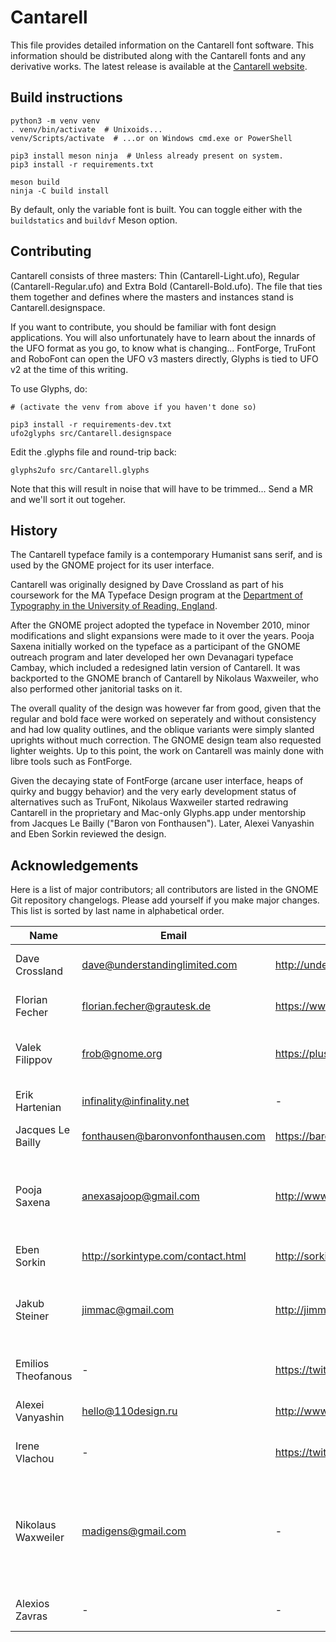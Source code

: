 Cantarell
=========

This file provides detailed information on the Cantarell font software. This information should be distributed along with the Cantarell fonts and any derivative works. The latest release is available at the [Cantarell website](https://cantarell.gnome.org).

Build instructions
------------------

```
python3 -m venv venv
. venv/bin/activate  # Unixoids...
venv/Scripts/activate  # ...or on Windows cmd.exe or PowerShell

pip3 install meson ninja  # Unless already present on system.
pip3 install -r requirements.txt

meson build
ninja -C build install
```

By default, only the variable font is built. You can toggle either with the `buildstatics` and `buildvf` Meson option.

Contributing
------------

Cantarell consists of three masters: Thin (Cantarell-Light.ufo), Regular (Cantarell-Regular.ufo) and Extra Bold (Cantarell-Bold.ufo). The file that ties them together and defines where the masters and instances stand is Cantarell.designspace.

If you want to contribute, you should be familiar with font design applications. You will also unfortunately have to learn about the innards of the UFO format as you go, to know what is changing... FontForge, TruFont and RoboFont can open the UFO v3 masters directly, Glyphs is tied to UFO v2 at the time of this writing.

To use Glyphs, do:

```
# (activate the venv from above if you haven't done so)

pip3 install -r requirements-dev.txt
ufo2glyphs src/Cantarell.designspace
```

Edit the .glyphs file and round-trip back:

```
glyphs2ufo src/Cantarell.glyphs
```

Note that this will result in noise that will have to be trimmed... Send a MR and we'll sort it out togeher.

History
-------

The Cantarell typeface family is a contemporary Humanist sans serif, and is used by the GNOME project for its user interface.

Cantarell was originally designed by Dave Crossland as part of his coursework for the MA Typeface Design program at the [Department of Typography in the University of Reading, England](https://www.reading.ac.uk/typography/).

After the GNOME project adopted the typeface in November 2010, minor modifications and slight expansions were made to it over the years. Pooja Saxena initially worked on the typeface as a participant of the GNOME outreach program and later developed her own Devanagari typeface Cambay, which included a redesigned latin version of Cantarell. It was backported to the GNOME branch of Cantarell by Nikolaus Waxweiler, who also performed other janitorial tasks on it.

The overall quality of the design was however far from good, given that the regular and bold face were worked on seperately and without consistency and had low quality outlines, and the oblique variants were simply slanted uprights without much correction. The GNOME design team also requested lighter weights. Up to this point, the work on Cantarell was mainly done with libre tools such as FontForge.

Given the decaying state of FontForge (arcane user interface, heaps of quirky and buggy behavior) and the very early development status of alternatives such as TruFont, Nikolaus Waxweiler started redrawing Cantarell in the proprietary and Mac-only Glyphs.app under mentorship from Jacques Le Bailly ("Baron von Fonthausen"). Later, Alexei Vanyashin and Eben Sorkin reviewed the design.

Acknowledgements
----------------

Here is a list of major contributors; all contributors are listed in the GNOME Git repository changelogs. Please add yourself if you make major changes. This list is sorted by last name in alphabetical order.

| Name               | Email                         | Web Address                                         | Description                                                                             |
| ------------------ | ----------------------------- | --------------------------------------------------- | --------------------------------------------------------------------------------------- |
| Dave Crossland     | dave@understandinglimited.com | http://understandingfonts.com/who/dave-crossland/   | Designer, original Latin glyphs.                                                        |
| Florian Fecher     | florian.fecher@grautesk.de    | https://www.twitter.com/grautesk                    | Designer, original Greek glyphs.                                                        |
| Valek Filippov     | frob@gnome.org                | https://plus.google.com/108983215764171548842/about | Designer, original Cyrillic glyphs.                                                     |
| Erik Hartenian     | infinality@infinality.net     | \-                                                  | Connoisseur of fine font renderding.                                                    |
| Jacques Le Bailly  | fonthausen@baronvonfonthausen.com  | https://baronvonfonthausen.com                 | Mentor for the Latin set                                                                |
| Pooja Saxena       | anexasajoop@gmail.com         | http://www.poojasaxena.in                           | Designer, new glyphs and many improvements to weight and metric balance.                |
| Eben Sorkin        | http://sorkintype.com/contact.html | http://sorkintype.com/                         | Mentor for the Latin set                                                                |
| Jakub Steiner      | jimmac@gmail.com              | http://jimmac.musichall.cz                          | Designer, many improvements and GNOME standards engineering.                            |
| Emilios Theofanous | \-                            | https://twitter.com/emilios__                       | GSoC 2018 mentor for the Greek set                                                      |
| Alexei Vanyashin   | hello@110design.ru            | http://www.110design.ru/                            | Mentor for the Cyrillic set                                                             |
| Irene Vlachou      | \-                            | https://twitter.com/irene_vlachou                   | GSoC 2018 mentor for the Greek set                                                      |
| Nikolaus Waxweiler | madigens@gmail.com            | \-                                                  | Designer, general clean up and increased language coverage, later on complete redesign. |
| Alexios Zavras     | \-                            | \-                                                  | GSoC 2018 mentor for the Greek set                                                      |
